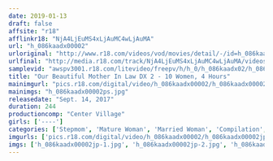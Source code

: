 ```yaml
---
date: 2019-01-13
draft: false
affsite: "r18"
afflinkr18: "NjA4LjEuMS4xLjAuMC4wLjAuMA"
url: "h_086kaadx00002"
urloriginal: "http://www.r18.com/videos/vod/movies/detail/-/id=h_086kaadx00002"
urlfinal: "http://media.r18.com/track/NjA4LjEuMS4xLjAuMC4wLjAuMA/videos/vod/movies/detail/-/id=h_086kaadx00002"
samplevid: "awspv3001.r18.com/litevideo/freepv/h/h_0/h_086kaadx02/h_086kaadx02_dmb_w.mp4"
title: "Our Beautiful Mother In Law DX 2 - 10 Women, 4 Hours"
mainimgurl: "pics.r18.com/digital/video/h_086kaadx00002/h_086kaadx00002ps.jpg"
mainimgs: "h_086kaadx00002ps.jpg"
releasedate: "Sept. 14, 2017"
duration: 244
productioncomp: "Center Village"
girls: ['----']
categories: ['Stepmom', 'Mature Woman', 'Married Woman', 'Compilation', 'Over 4 Hours', 'Hi-Def']
imgurls: ['pics.r18.com/digital/video/h_086kaadx00002/h_086kaadx00002jp-1.jpg', 'pics.r18.com/digital/video/h_086kaadx00002/h_086kaadx00002jp-2.jpg', 'pics.r18.com/digital/video/h_086kaadx00002/h_086kaadx00002jp-3.jpg', 'pics.r18.com/digital/video/h_086kaadx00002/h_086kaadx00002jp-4.jpg', 'pics.r18.com/digital/video/h_086kaadx00002/h_086kaadx00002jp-5.jpg', 'pics.r18.com/digital/video/h_086kaadx00002/h_086kaadx00002jp-6.jpg', 'pics.r18.com/digital/video/h_086kaadx00002/h_086kaadx00002jp-7.jpg', 'pics.r18.com/digital/video/h_086kaadx00002/h_086kaadx00002jp-8.jpg', 'pics.r18.com/digital/video/h_086kaadx00002/h_086kaadx00002jp-9.jpg', 'pics.r18.com/digital/video/h_086kaadx00002/h_086kaadx00002jp-10.jpg', 'pics.r18.com/digital/video/h_086kaadx00002/h_086kaadx00002jp-11.jpg', 'pics.r18.com/digital/video/h_086kaadx00002/h_086kaadx00002jp-12.jpg', 'pics.r18.com/digital/video/h_086kaadx00002/h_086kaadx00002jp-13.jpg', 'pics.r18.com/digital/video/h_086kaadx00002/h_086kaadx00002jp-14.jpg', 'pics.r18.com/digital/video/h_086kaadx00002/h_086kaadx00002jp-15.jpg', 'pics.r18.com/digital/video/h_086kaadx00002/h_086kaadx00002jp-16.jpg', 'pics.r18.com/digital/video/h_086kaadx00002/h_086kaadx00002jp-17.jpg', 'pics.r18.com/digital/video/h_086kaadx00002/h_086kaadx00002jp-18.jpg', 'pics.r18.com/digital/video/h_086kaadx00002/h_086kaadx00002jp-19.jpg', 'pics.r18.com/digital/video/h_086kaadx00002/h_086kaadx00002jp-20.jpg']
imgs: ['h_086kaadx00002jp-1.jpg', 'h_086kaadx00002jp-2.jpg', 'h_086kaadx00002jp-3.jpg', 'h_086kaadx00002jp-4.jpg', 'h_086kaadx00002jp-5.jpg', 'h_086kaadx00002jp-6.jpg', 'h_086kaadx00002jp-7.jpg', 'h_086kaadx00002jp-8.jpg', 'h_086kaadx00002jp-9.jpg', 'h_086kaadx00002jp-10.jpg', 'h_086kaadx00002jp-11.jpg', 'h_086kaadx00002jp-12.jpg', 'h_086kaadx00002jp-13.jpg', 'h_086kaadx00002jp-14.jpg', 'h_086kaadx00002jp-15.jpg', 'h_086kaadx00002jp-16.jpg', 'h_086kaadx00002jp-17.jpg', 'h_086kaadx00002jp-18.jpg', 'h_086kaadx00002jp-19.jpg', 'h_086kaadx00002jp-20.jpg']
---
```

